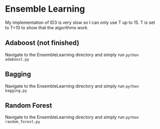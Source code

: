 # Ensemble Learning
My implementation of ID3 is very slow so I can only use T up to 15. T is set to T=10 to show that 
the algorithms work.

## Adaboost (not finished)
Navigate to the EnsembleLearning directory and simply run `python adaboost.py`

## Bagging
Navigate to the EnsembleLearning directory and simply run `python bagging.py`

## Random Forest
Navigate to the EnsembleLearning directory and simply run `python random_forest.py`
